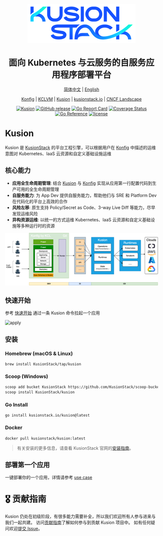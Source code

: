 <div align="center">
<p></p><p></p>
<p>
    <img  src="docs/logo.png">
</p>
<h1>面向 Kubernetes 与云服务的自服务应用程序部署平台</h1>

[简体中文](https://github.com/KusionStack/kusion/blob/main/README-zh.md) | [English](https://github.com/KusionStack/kusion/blob/main/README.md)

[Konfig](https://github.com/KusionStack/konfig) | [KCLVM](https://github.com/KusionStack/KCLVM) | [Kusion](https://github.com/KusionStack/kusion) | [kusionstack.io](https://kusionstack.io/) | [CNCF Landscape](https://landscape.cncf.io/?selected=kusion-stack)

[![Kusion](https://github.com/KusionStack/kusion/actions/workflows/release.yaml/badge.svg)](https://github.com/KusionStack/kusion/actions/workflows/release.yaml)
[![GitHub release](https://img.shields.io/github/release/KusionStack/kusion.svg)](https://github.com/KusionStack/kusion/releases)
[![Go Report Card](https://goreportcard.com/badge/github.com/KusionStack/kusion)](https://goreportcard.com/report/github.com/KusionStack/kusion)
[![Coverage Status](https://coveralls.io/repos/github/KusionStack/kusion/badge.svg)](https://coveralls.io/github/KusionStack/kusion)
[![Go Reference](https://pkg.go.dev/badge/github.com/KusionStack/kusion.svg)](https://pkg.go.dev/github.com/KusionStack/kusion)
[![license](https://img.shields.io/github/license/KusionStack/kusion.svg)](https://github.com/KusionStack/kusion/blob/main/LICENSE)
</div>


# Kusion

Kusion 是 [KusionStack](https://github.com/KusionStack) 的平台工程引擎，可以根据用户在 [Konfig](https://github.com/KusionStack/konfig) 中描述的运维意图对 Kubernetes、IaaS 云资源和自定义基础设施运维
## 核心能力

- **应用全生命周期管理**: 结合 [Kusion](https://github.com/KusionStack/kusion) 与 [Konfig](https://github.com/KusionStack/konfig) 实现从应用第一行配置代码到生产可用的全生命周期管理
- **自服务能力**: 为 App Dev 提供自服务能力，帮助他们与 SRE 和 Platform Dev 在代码化的平台上高效的合作
- **风险左移**: 原生支持 Policy/Secret as Code、3-way Live Diff 等能力，尽早发现运维风险
- **异构资源运维**: 以统一的方式运维 Kubernetes、IaaS 云资源和自定义基础设施等多种运行时的资源

<div align="center">

![arch](docs/arch.png)
</div>

## 快速开始

参考 [快速开始](https://kusionstack.io/zh-CN/docs/user_docs/getting-started/usecases/deliver-first-project) 通过一条 Kusion 命令拉起一个应用

![apply](https://kusionstack.io/assets/images/apply-1cc90f7fe294b3b1414b4dd3a27a2d2b.gif)

## 安装

### Homebrew (macOS & Linux)

```shell
brew install KusionStack/tap/kusion
```

### Scoop (Windows)

```bash
scoop add bucket KusionStack https://github.com/KusionStack/scoop-bucket.git
scoop install KusionStack/kusion
```

### Go Install

```shell
go install kusionstack.io/kusion@latest
```

### Docker

```shell
docker pull kusionstack/kusion:latest
```

> 有关安装的更多信息，请查看 KusionStack 官网的[安装指南](https://kusionstack.io/zh-CN/docs/user_docs/getting-started/install)。

## 部署第一个应用

一键部署你的一个应用，详情请参考 [use case](https://kusionstack.io/zh-CN/docs/user_docs/getting-started/usecases/deliver-first-project)

# 🎖︎ 贡献指南

Kusion 仍处在初级阶段，有很多能力需要补全，所以我们欢迎所有人参与进来与我们一起共建。
访问[贡献指南](docs/contributing.md)了解如何参与到贡献 Kusion 项目中。
如有任何疑问欢迎[提交 Issue](https://github.com/KusionStack/kusion/issues)。
